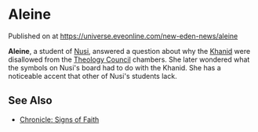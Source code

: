 # Aleine
Published on  at https://universe.eveonline.com/new-eden-news/aleine

**Aleine**, a student of [Nusi](7pRoTKNNSHpKwWpq2pFy14), answered a question about why the [Khanid](1IRIdXfOZrfl5BuFuabOh6) were disallowed from the [Theology Council](38uUjWk3RiR80FqDwjmQWk) chambers. She later wondered what the symbols on Nusi's board had to do with the Khanid. She has a noticeable accent that other of Nusi's students lack.

See Also
--------

-   [Chronicle: Signs of Faith](4b6BlPlDE5ma0s3daoyArn)
